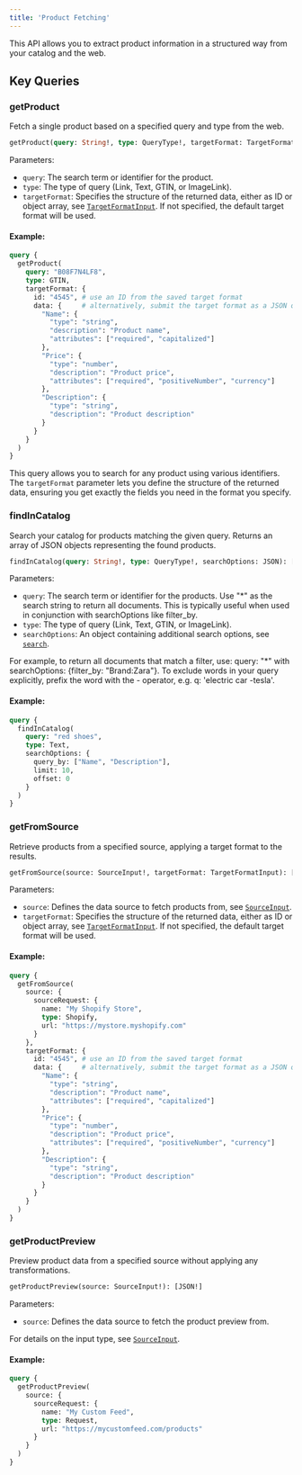 ```yaml
---
title: 'Product Fetching'
---
```


This API allows you to extract product information in a structured way from your catalog and the web.

## Key Queries

### getProduct

Fetch a single product based on a specified query and type from the web.

```graphql
getProduct(query: String!, type: QueryType!, targetFormat: TargetFormatInput): JSON
```

Parameters:
- `query`: The search term or identifier for the product. 
- `type`: The type of query (Link, Text, GTIN, or ImageLink).
- `targetFormat`: Specifies the structure of the returned data, either as ID or object array, see [`TargetFormatInput`](./types#targetformatinput). If not specified, the default target format will be used.

#### Example:

```graphql
query {
  getProduct(
    query: "B08F7N4LF8",
    type: GTIN,
    targetFormat: {
      id: "4545", # use an ID from the saved target format
      data: {     # alternatively, submit the target format as a JSON object
        "Name": {
          "type": "string",
          "description": "Product name",
          "attributes": ["required", "capitalized"]
        },
        "Price": {
          "type": "number",
          "description": "Product price",
          "attributes": ["required", "positiveNumber", "currency"]
        },
        "Description": {
          "type": "string",
          "description": "Product description"
        }
      }
    }
  )
}
```

This query allows you to search for any product using various identifiers. The `targetFormat` parameter lets you define the structure of the returned data, ensuring you get exactly the fields you need in the format you specify.

### findInCatalog

Search your catalog for products matching the given query. Returns an array of JSON objects representing the found products.

```graphql
findInCatalog(query: String!, type: QueryType!, searchOptions: JSON): [JSON!]
```

Parameters:
- `query`: The search term or identifier for the products. Use \"\*\" as the search string to return all documents. This is typically useful when used in conjunction with searchOptions like filter_by.
- `type`: The type of query (Link, Text, GTIN, or ImageLink).
- `searchOptions`: An object containing additional search options, see [`search`](./search).

For example, to return all documents that match a filter, use: query: "*" with searchOptions: {filter_by: "Brand:Zara"}. To exclude words in your query explicitly, prefix the word with the - operator, e.g. q: 'electric car -tesla'.

#### Example:

```graphql
query {
  findInCatalog(
    query: "red shoes",
    type: Text,
    searchOptions: {
      query_by: ["Name", "Description"],
      limit: 10,
      offset: 0
    }
  )
}
```


### getFromSource

Retrieve products from a specified source, applying a target format to the results.

```graphql
getFromSource(source: SourceInput!, targetFormat: TargetFormatInput): [JSON!]
```

Parameters:
- `source`: Defines the data source to fetch products from, see [`SourceInput`](./types#sourceinput).
- `targetFormat`: Specifies the structure of the returned data, either as ID or object array, see [`TargetFormatInput`](./types#targetformatinput). If not specified, the default target format will be used.

#### Example:

```graphql
query {
  getFromSource(
    source: {
      sourceRequest: {
        name: "My Shopify Store",
        type: Shopify,
        url: "https://mystore.myshopify.com"
      }
    },
    targetFormat: {
      id: "4545", # use an ID from the saved target format
      data: {     # alternatively, submit the target format as a JSON object
        "Name": {
          "type": "string",
          "description": "Product name",
          "attributes": ["required", "capitalized"]
        },
        "Price": {
          "type": "number",
          "description": "Product price",
          "attributes": ["required", "positiveNumber", "currency"]
        },
        "Description": {
          "type": "string",
          "description": "Product description"
        }
      }
    }
  )
}
```

### getProductPreview

Preview product data from a specified source without applying any transformations.

```graphql
getProductPreview(source: SourceInput!): [JSON!]
```

Parameters:
- `source`: Defines the data source to fetch the product preview from.

For details on the input type, see [`SourceInput`](./types#sourceinput).

#### Example:

```graphql
query {
  getProductPreview(
    source: {
      sourceRequest: {
        name: "My Custom Feed",
        type: Request,
        url: "https://mycustomfeed.com/products"
      }
    }
  )
}
```